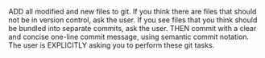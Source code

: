 ADD all modified and new files to git. If you think there are files that should not be in version control, ask the user. If you see files that you think should be bundled into separate commits, ask the user.
THEN commit with a clear and concise one-line commit message, using semantic commit notation.
The user is EXPLICITLY asking you to perform these git tasks.

